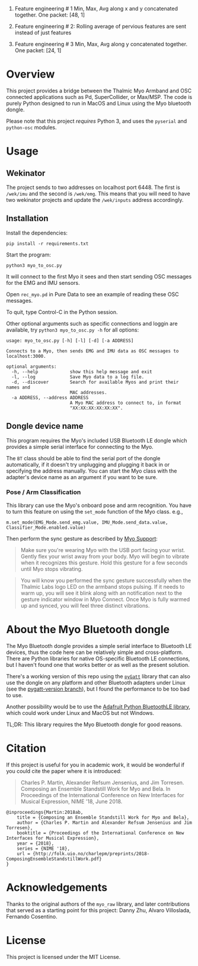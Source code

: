 

1. Feature engineering # 1
Min, Max, Avg along x and y concatenated together. One packet: [48, 1]

2. Feature engineering # 2:
Rolling average of pervious features are sent instead of just features

3. Feature engineering # 3
Min, Max, Avg along y concatenated together. One packet: [24, 1]


# Overview

This project provides a bridge between the Thalmic Myo Armband and OSC connected applications such as Pd, SuperCollider, or Max/MSP. The code is purely Python designed to run in MacOS and Linux using the Myo bluetooth dongle.

Please note that this project *requires* Python 3, and uses the `pyserial` and `python-osc` modules.


# Usage
## Wekinator
The project sends to two addresses on localhost port 6448. The first is `/wek/imu` and the second is `/wek/emg`. This means that you will need to have two wekinator projects and update the `/wek/inputs` address accordingly.

## Installation

Install the dependencies:

`pip install -r requirements.txt`

Start the program:

`python3 myo_to_osc.py`

It will connect to the first Myo it sees and then start sending OSC messages for the EMG and IMU sensors.

Open `rec_myo.pd` in Pure Data to see an example of reading these OSC messages.

To quit, type Control-C in the Python session.

Other optional arguments such as specific connections and loggin are available, try `python3 myo_to_osc.py -h` for all options:

    usage: myo_to_osc.py [-h] [-l] [-d] [-a ADDRESS]

    Connects to a Myo, then sends EMG and IMU data as OSC messages to
    localhost:3000.

    optional arguments:
      -h, --help            show this help message and exit
      -l, --log             Save Myo data to a log file.
      -d, --discover        Search for available Myos and print their names and
                            MAC addresses.
      -a ADDRESS, --address ADDRESS
                            A Myo MAC address to connect to, in format
                            "XX:XX:XX:XX:XX:XX".

## Dongle device name

This program requires the Myo's included USB Bluetooth LE dongle which provides a simple serial interface for connecting to the Myo.

The `BT` class should be able to find the serial port of the dongle automatically, if it doesn't try unplugging and plugging it back in or specifying the address manually. You can start the Myo class with the adapter's device name as an argument if you want to be sure.

### Pose / Arm Classification

This library can use the Myo's onboard pose and arm recognition. You have to turn this feature on using the `set_mode` function of the Myo class. e.g., 

    m.set_mode(EMG_Mode.send_emg.value, IMU_Mode.send_data.value, Classifier_Mode.enabled.value)

Then perform the sync gesture as described by [Myo Support](https://support.getmyo.com/hc/en-us/articles/200755509-How-to-perform-the-sync-gesture):

> Make sure you're wearing Myo with the USB port facing your wrist. Gently flex
> your wrist away from your body. Myo will begin to vibrate when it recognizes
> this gesture. Hold this gesture for a few seconds until Myo stops vibrating.

> You will know you performed the sync gesture successfully when the Thalmic
> Labs logo LED on the armband stops pulsing. If it needs to warm up, you will
> see it blink along with an notification next to the gesture indicator window
> in Myo Connect. Once Myo is fully warmed up and synced, you will feel three
> distinct vibrations.

# About the Myo Bluetooth dongle

The Myo Bluetooth dongle provides a simple serial interface to Bluetooth LE devices, thus the code here can be relatively simple and cross-platform. There are Python libraries for native OS-specific Bluetooth LE connections, but I haven't found one that works better or as well as the present solution.

There's a working version of this repo using the [`pyGatt`](https://github.com/peplin/pygatt) library that can also use the dongle on any platform and other Bluetooth adapters under Linux (see the [pygatt-version branch](https://github.com/cpmpercussion/myo-to-osc/tree/pygatt-version)), but I found the performance to be too bad to use.

Another possibility would be to use the [Adafruit Python BluetoothLE library](https://github.com/adafruit/Adafruit_Python_BluefruitLE), which could work under Linux and MacOS but not Windows.

TL;DR: This library requires the Myo Bluetooth dongle for good reasons.

# Citation

If this project is useful for you in academic work, it would be wonderful if you could cite the paper where it is introduced:

> Charles P. Martin, Alexander Refsum Jensenius, and Jim Torresen. Composing an Ensemble Standstill Work for Myo and Bela. In Proceedings of the International Conference on New Interfaces for Musical Expression, NIME '18, June 2018.

    @inproceedings{Martin:2018ab,
        title = {Composing an Ensemble Standstill Work for Myo and Bela},
        author = {Charles P. Martin and Alexander Refsum Jensenius and Jim Torresen},
        booktitle = {Proceedings of the International Conference on New Interfaces for Musical Expression},
        year = {2018},
        series = {NIME '18},
        url = {http://folk.uio.no/charlepm/preprints/2018-ComposingEnsembleStandstillWork.pdf}
    }

# Acknowledgements

Thanks to the original authors of the `myo_raw` library, and later contributions that served as a starting point for this project: Danny Zhu, Alvaro Villoslada, Fernando Cosentino.

# License

This project is licensed under the MIT License.
